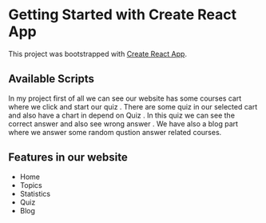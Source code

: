 # Getting Started with Create React App

This project was bootstrapped with [Create React App](https://programming-quiz-contest.netlify.app/).

## Available Scripts

In my project first of all we can see our website has some courses cart where we click and start our quiz . There are some quiz in our selected cart and also have a chart in depend on Quiz . In this quiz we can see the correct answer and also see wrong answer . We have also a blog part where we answer some random qustion
answer related courses.

## Features in our website

- Home
- Topics
- Statistics
- Quiz
- Blog
